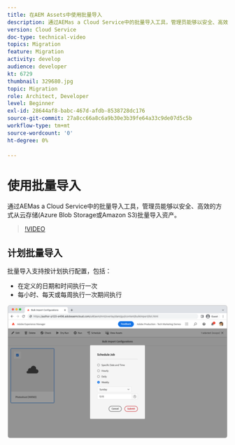 ```yaml
---
title: 在AEM Assets中使用批量导入
description: 通过AEMas a Cloud Service中的批量导入工具，管理员能够以安全、高效的方式从云存储(Azure Blob Storage或Amazon S3)批量导入资产。
version: Cloud Service
doc-type: technical-video
topics: Migration
feature: Migration
activity: develop
audience: developer
kt: 6729
thumbnail: 329680.jpg
topic: Migration
role: Architect, Developer
level: Beginner
exl-id: 28644af8-babc-467d-afdb-8538728dc176
source-git-commit: 27a8cc66a8c6a9b30e3b39fe64a33c9de07d5c5b
workflow-type: tm+mt
source-wordcount: '0'
ht-degree: 0%

---
```


# 使用批量导入

通过AEMas a Cloud Service中的批量导入工具，管理员能够以安全、高效的方式从云存储(Azure Blob Storage或Amazon S3)批量导入资产。

>[!VIDEO](https://video.tv.adobe.com/v/329680/?quality=12&learn=on)

## 计划批量导入

批量导入支持按计划执行配置，包括：

+ 在定义的日期和时间执行一次
+ 每小时、每天或每周执行一次期间执行

![批量导入计划](./assets/bulk-import/schedule.png)